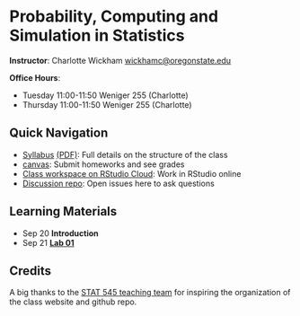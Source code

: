 # Probability, Computing and Simulation in Statistics 

**Instructor**: Charlotte Wickham [wickhamc@oregonstate.edu](mailto:wickhamc@oregonstate.edu)

**Office Hours**: 

* Tuesday  11:00-11:50 Weniger 255 (Charlotte)
* Thursday 11:00-11:50 Weniger 255 (Charlotte)

## Quick Navigation

* [Syllabus](syllabus.html) [(PDF)](syllabus.pdf): Full details on the structure of the class 
* [canvas](https://oregonstate.instructure.com/courses/1689180): Submit homeworks and see grades
* [Class workspace on RStudio Cloud](https://rstudio.cloud): Work in RStudio online 
* [Discussion repo](https://github.com/ST541-Fall2018/Discussion): Open issues here to ask questions

## Learning Materials

*  Sep 20  **Introduction**
*  Sep 21  [**Lab 01**](notes/lab-01.html) 

## Credits

A big thanks to the [STAT 545 teaching team](https://github.com/STAT545-UBC) for inspiring the organization of the class website and github repo.